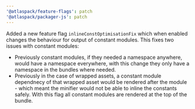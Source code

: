 ```yaml
---
'@atlaspack/feature-flags': patch
'@atlaspack/packager-js': patch
---
```


Added a new feature flag `inlineConstOptimisationFix` which when enabled changes the behaviour for output of constant modules. This fixes two issues with constant modules:

- Previously constant modules, if they needed a namespace anywhere, would have a namespace everywhere, with this change they only have a namespace in the bundles where needed.
- Previously in the case of wrapped assets, a constant module dependnecy of that wrapped asset would be rendered after the module - which meant the minifier would not be able to inline the constants safely. With this flag all constant modules are rendered at the top of the bundle.
